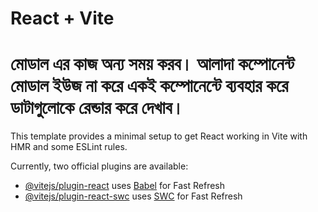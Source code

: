 # React + Vite

# মোডাল এর কাজ অন্য সময় করব। আলাদা কম্পোনেন্ট মোডাল ইউজ না করে একই কম্পোনেন্টে ব্যবহার করে ডাটাগুলোকে রেন্ডার করে দেখাব।

This template provides a minimal setup to get React working in Vite with HMR and some ESLint rules.

Currently, two official plugins are available:

- [@vitejs/plugin-react](https://github.com/vitejs/vite-plugin-react/blob/main/packages/plugin-react/README.md) uses [Babel](https://babeljs.io/) for Fast Refresh
- [@vitejs/plugin-react-swc](https://github.com/vitejs/vite-plugin-react-swc) uses [SWC](https://swc.rs/) for Fast Refresh
